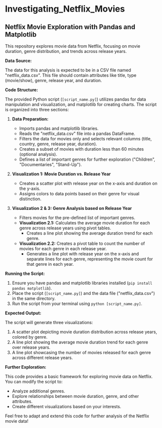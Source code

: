 # Investigating_Netflix_Movies
## Netflix Movie Exploration with Pandas and Matplotlib

This repository explores movie data from Netflix, focusing on movie duration, genre distribution, and trends across release years. 

**Data Source:**

The data for this analysis is expected to be in a CSV file named "netflix_data.csv". This file should contain attributes like title, type (movie/show), genre, release year, and duration.

**Code Structure:**

The provided Python script (`[script_name.py]`) utilizes pandas for data manipulation and visualization, and matplotlib for creating charts. The script is organized into three sections:

1. **Data Preparation:**
    * Imports pandas and matplotlib libraries.
    * Reads the "netflix_data.csv" file into a pandas DataFrame.
    * Filters the data for movies only and selects relevant columns (title, country, genre, release year, duration).
    * Creates a subset of movies with duration less than 60 minutes (optional analysis).
    * Defines a list of important genres for further exploration ("Children", "Documentaries", "Stand-Up").

2. **Visualization 1: Movie Duration vs. Release Year**
    * Creates a scatter plot with release year on the x-axis and duration on the y-axis.
    * Assigns colors to data points based on their genre for visual distinction.

3. **Visualization 2 & 3: Genre Analysis based on Release Year**
    * Filters movies for the pre-defined list of important genres.
    * **Visualization 2.1:** Calculates the average movie duration for each genre across release years using pivot tables.
        * Creates a line plot showing the average duration trend for each genre.
    * **Visualization 2.2:** Creates a pivot table to count the number of movies for each genre in each release year.
        * Generates a line plot with release year on the x-axis and separate lines for each genre, representing the movie count for that genre in each year.

**Running the Script:**

1. Ensure you have pandas and matplotlib libraries installed (`pip install pandas matplotlib`).
2. Place the script (`[script_name.py]`) and the data file ("netflix_data.csv") in the same directory.
3. Run the script from your terminal using `python [script_name.py]`.

**Expected Output:**

The script will generate three visualizations:

1. A scatter plot depicting movie duration distribution across release years, colored by genre.
2. A line plot showing the average movie duration trend for each genre over release years.
3. A line plot showcasing the number of movies released for each genre across different release years.

**Further Exploration:**

This code provides a basic framework for exploring movie data on Netflix. You can modify the script to:

* Analyze additional genres.
* Explore relationships between movie duration, genre, and other attributes.
* Create different visualizations based on your interests.

Feel free to adapt and extend this code for further analysis of the Netflix movie data!

